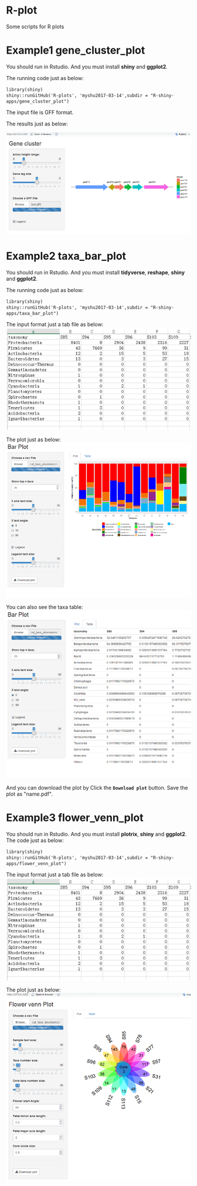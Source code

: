 # R-plot

Some scripts for R plots

# Example1 gene_cluster_plot
You should run in Rstudio. And you must install **shiny** and **ggplot2**. 

The running code just as below:

```{r}
library(shiny)
shiny::runGitHub('R-plots', 'myshu2017-03-14',subdir = "R-shiny-apps/gene_cluster_plot")
```

The input file is GFF format.

The results just as below:

![genecluster](/Images/gene_cluster_shot.png)

# Example2 taxa_bar_plot
You should run in Rstudio. And you must install **tidyverse**, **reshape**, **shiny** and **ggplot2**.

The running code just as below:

```{r}
library(shiny)
shiny::runGitHub('R-plots', 'myshu2017-03-14',subdir = "R-shiny-apps/taxa_bar_plot")
```
The input format just a tab file as below:
![genecluster](/Images/taxa_tab_file.png)

The plot just as below:
![genecluster](/Images/bar_plot_shot.png)

You can also see the taxa table:
![genecluster](/Images/bar_plot_shot2.png)

And you can download the plot by Click the **`Download plot`** button. Save the plot as "name.pdf".

# Example3 flower_venn_plot
You should run in Rstudio. And you must install **plotrix**, **shiny** and **ggplot2**.
The code just as below:

```{r}
library(shiny)
shiny::runGitHub('R-plots', 'myshu2017-03-14',subdir = "R-shiny-apps/flower_venn_plot")
```
The input format just a tab file as below:
![genecluster](/Images/taxa_tab_file.png)

The plot just as below:
![genecluster](/Images/flower_venn_plot_shot.png)



